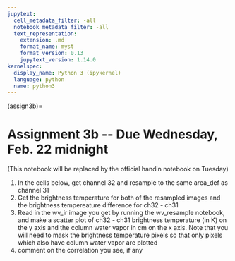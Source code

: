 ```yaml
---
jupytext:
  cell_metadata_filter: -all
  notebook_metadata_filter: -all
  text_representation:
    extension: .md
    format_name: myst
    format_version: 0.13
    jupytext_version: 1.14.0
kernelspec:
  display_name: Python 3 (ipykernel)
  language: python
  name: python3
---
```


(assign3b)=
# Assignment 3b -- Due Wednesday, Feb. 22 midnight

(This notebook will be replaced by the official handin notebook on Tuesday)

1) In the cells below, get channel 32 and resample to the same area_def as channel 31
2) Get the brightness temperature for both of the resampled images and the brightness tempereature difference 
   for ch32 - ch31
3) Read in the wv_ir image you get by running the wv_resample notebook, and make a scatter plot of
   ch32 - ch31 brightness temperature (in K) on the y axis and the column water vapor in cm on the x axis.  Note that
   you will need to mask the brightness temperature pixels so that only pixels which also have column water vapor are
   plotted
4) comment on the correlation you see, if any

